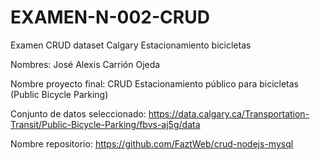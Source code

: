 # EXAMEN-N-002-CRUD
Examen CRUD dataset Calgary Estacionamiento bicicletas


Nombres: José Alexis Carrión Ojeda

Nombre proyecto final: CRUD Estacionamiento público para bicicletas (Public Bicycle Parking)

Conjunto de datos seleccionado: https://data.calgary.ca/Transportation-Transit/Public-Bicycle-Parking/fbvs-aj5g/data

Nombre repositorio: https://github.com/FaztWeb/crud-nodejs-mysql


